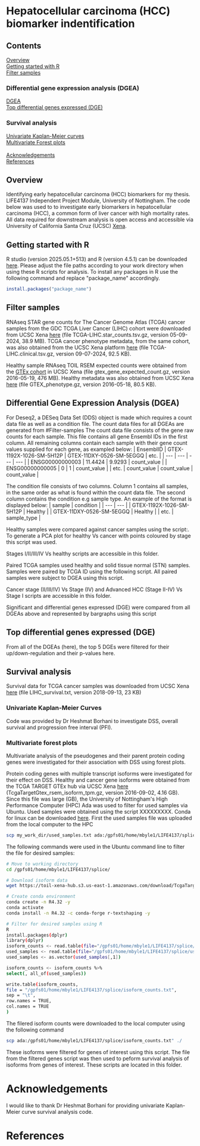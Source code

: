 # Hepatocellular carcinoma (HCC) biomarker indentification
## Contents
[Overview](#overview) <br/>
[Getting started with R](#Getting-started-with-R) <br/>
[Filter samples](#filter-samples) <br/>
### Differential gene expression analysis (DGEA)
[DGEA](#Differential-Gene-Expression-Analysis-(DGEA)) <br/>
[Top differential genes expressed (DGE)](#Top-differential-genes-expressed (DGE)) <br/>
### Survival analysis
[Univariate Kaplan-Meier curves](#Univariate-Kaplan-Meier-Curves) <br/>
[Multivariate Forest plots](#Multivariate-forest-plots) <br/>
<br/>
[Acknowledgements](#Acknowledgements) <br/>
[References](#References) <br/>

## Overview
Identifying early hepatocellular carcinoma (HCC) biomarkers for my thesis. LIFE4137 Independent Project Module, University of Nottingham. The code below was used to to investigate early biomarkers in hepatocellular carcinoma (HCC), a common form of liver cancer with high mortality rates. All data required for downstream analysis is open access and accessible via University of California Santa Cruz (UCSC)  [Xena](https://xenabrowser.net/datapages/). 

## Getting started with R
R studio (version 2025.05.1+513) and R (version 4.5.1) can be downloaded [here](https://posit.co/download/rstudio-desktop/).
Please adjust the file paths according to your work directory when using these R scripts for analysis. To install any packages in R use the following command and replace "package_name" accordingly. 
```R
install.packages("package_name")
```
## Filter samples 
RNAseq STAR gene counts for The Cancer Genome Atlas (TCGA) cancer samples from the GDC TCGA Liver Cancer (LIHC) cohort were downloaded from UCSC Xena [here](https://xenabrowser.net/datapages/?dataset=TCGA-LIHC.star_counts.tsv&host=https%3A%2F%2Fgdc.xenahubs.net&removeHub=https%3A%2F%2Fxena.treehouse.gi.ucsc.edu%3A443) (file TCGA-LIHC.star_counts.tsv.gz, version 05-09-2024, 38.9 MB). TCGA cancer phenotype metadata, from the same cohort, was also obtained from the UCSC Xena platform [here](https://xenabrowser.net/datapages/?dataset=TCGA-LIHC.clinical.tsv&host=https%3A%2F%2Fgdc.xenahubs.net&removeHub=https%3A%2F%2Fxena.treehouse.gi.ucsc.edu%3A443) (file TCGA-LIHC.clinical.tsv.gz, version 09-07-2024, 92.5 KB).

Healthy sample RNAseq TOIL RSEM expected counts were obtained from the [GTEx cohort](https://xenabrowser.net/datapages/?dataset=gtex_gene_expected_count&host=https%3A%2F%2Ftoil.xenahubs.net&removeHub=https%3A%2F%2Fxena.treehouse.gi.ucsc.edu%3A443) in UCSC Xena (file gtex_gene_expected_count.gz, version 2016-05-19, 476 MB). Healthy metadata was also obtained from UCSC Xena [here](https://xenabrowser.net/datapages/?dataset=GTEX_phenotype&host=https%3A%2F%2Ftoil.xenahubs.net&removeHub=https%3A%2F%2Fxena.treehouse.gi.ucsc.edu%3A443) (file GTEX_phenotype.gz, version 2016-05-18, 80.5 KB). 

## Differential Gene Expression Analysis (DGEA)
For Deseq2, a DESeq Data Set (DDS) object is made which requires a count data file as well as a condition file. The count data files for all DGEAs are generated from #Filter-samples
The count data file consists of the gene raw counts for each sample. This file contains all gene Ensembl IDs in the first column. All remaining columns contain each sample with their gene count values supplied for each gene, as exampled below:
| EnsemblID | GTEX-1192X-1026-SM-5H12P | GTEX-11DXY-0526-SM-5EGGQ | etc. |
| --- | --- | --- | --- |
| ENSG00000000003 | 11.4424 | 9.9293 | count_value |
| ENSG00000000005 | 0 | 1 | count_value |
| etc. | count_value | count_value | count_value |

The condition file consists of two columns. Column 1 contains all samples, in the same order as what is found within the count data file. The second column contains the condition e.g sample type. An example of the format is displayed below:
| sample | condition |
| --- | --- | 
| GTEX-1192X-1026-SM-5H12P | Healthy |
| GTEX-11DXY-0526-SM-5EGGQ | Healthy |
| etc. | sample_type |

Healthy samples were compared against cancer samples using the script:. To generate a PCA plot for healthy Vs cancer with points coloured by stage this script was used.

Stages I/II/III/IV Vs healthy scripts are accessible in this folder.

Paired TCGA samples used healthy and solid tissue normal (STN) samples. Samples were paired by TCGA ID using the following script. All paired samples were subject to DGEA using this script.

Cancer stage (II/III/IV) Vs Stage (IV) and Advanced HCC (Stage II-IV) Vs Stage I scripts are accessible in this folder. 

Significant and differential genes expressed (DGE) were compared from all DGEAs above and represented by bargraphs using this script

## Top differential genes expressed (DGE)
From all of the DGEAs (here), the top 5 DGEs were filtered for their up/down-regulation and their p-values here. 

## Survival analysis
Survival data for TCGA cancer samples was downloaded from UCSC Xena [here](https://xenabrowser.net/datapages/?dataset=survival%2FLIHC_survival.txt&host=https%3A%2F%2Ftcga.xenahubs.net&removeHub=https%3A%2F%2Fxena.treehouse.gi.ucsc.edu%3A443) (file LIHC_survival.txt, version 2018-09-13, 23 KB)

### Univariate Kaplan-Meier Curves
Code was provided by Dr Heshmat Borhani to investigate DSS, overall survival and progression free interval (PFI).

### Multivariate forest plots
Multivariate analysis of the pseudogenes and their parent protein coding genes were investigated for their association with DSS using forest plots. 

Protein coding genes with multiple transcript isoforms were investigated for their effect on DSS. Healthy and cancer gene isoforms were obtained from the TCGA TARGET GTEx hub via UCSC Xena [here](https://xenabrowser.net/datapages/?dataset=TcgaTargetGtex_rsem_isoform_tpm&host=https%3A%2F%2Ftoil.xenahubs.net&removeHub=https%3A%2F%2Fxena.treehouse.gi.ucsc.edu%3A443) (TcgaTargetGtex_rsem_isoform_tpm.gz, version 2016-09-02, 4.16 GB). Since this file was large (GB), the University of Nottingham's High Performance Computer (HPC) Ada was used to filter for used samples via Ubuntu. Used samples were obtained using the script XXXXXXXXX. Conda for linux can be downloaded [here](https://docs.conda.io/projects/conda/en/stable/user-guide/install/linux.html). 
First the used samples file was uploaded from the local computer to the HPC
```bash
scp my_work_dir/used_samples.txt ada:/gpfs01/home/mbyle1/LIFE4137/splice/
```

The following commands were used in the Ubuntu command line to filter the file for desired samples:
```bash
# Move to working directory
cd /gpfs01/home/mbyle1/LIFE4137/splice/

# Download isoform data
wget https://toil-xena-hub.s3.us-east-1.amazonaws.com/download/TcgaTargetGtex_rsem_isoform_tpm.gz ./

# Create conda environment
conda create -n R4.32 -y
conda activate
conda install -n R4.32 -c conda-forge r-textshaping -y

# Filter for desired samples using R
R
install.packages(dplyr)
library(dplyr)
isoform_counts <- read.table(file="/gpfs01/home/mbyle1/LIFE4137/splice/TcgaTargetGtex_rsem_isoform_tpm", header=T, check.names = FALSE, row.names = 1)
used_samples <- read.table(file="/gpfs01/home/mbyle1/LIFE4137/splice/used_samples.txt")
used_samples <- as.vector(used_samples[,1])

isoform_counts <- isoform_counts %>%
select(, all_of(used_samples))

write.table(isoform_counts,
file = "/gpfs01/home/mbyle1/LIFE4137/splice/isoform_counts.txt",
sep = "\t",
row.names = TRUE,
col.names = TRUE
)
```

The filered isoform counts were downloaded to the local computer using the following command
```bash
scp ada:/gpfs01/home/mbyle1/LIFE4137/splice/isoform_counts.txt" ./
```

These isoforms were filtered for genes of interest using this script. The file from the filtered genes script was then used to peform survival analysis of isoforms from genes of interest. These scripts are located in this folder.



# Acknowledgements
I would like to thank Dr Heshmat Borhani for providing univariate Kaplan-Meier curve survival analysis code.

# References
